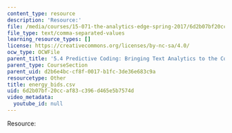 ```yaml
---
content_type: resource
description: 'Resource:'
file: /media/courses/15-071-the-analytics-edge-spring-2017/6d2b07bf20ccaf83c396d465e5b7574d_energy_bids.csv
file_type: text/comma-separated-values
learning_resource_types: []
license: https://creativecommons.org/licenses/by-nc-sa/4.0/
ocw_type: OCWFile
parent_title: '5.4 Predictive Coding: Bringing Text Analytics to the Courtroom  (Recitation)'
parent_type: CourseSection
parent_uid: d2b6e4bc-cf8f-0017-b1fc-3de36e683c9a
resourcetype: Other
title: energy_bids.csv
uid: 6d2b07bf-20cc-af83-c396-d465e5b7574d
video_metadata:
  youtube_id: null
---
```

Resource: